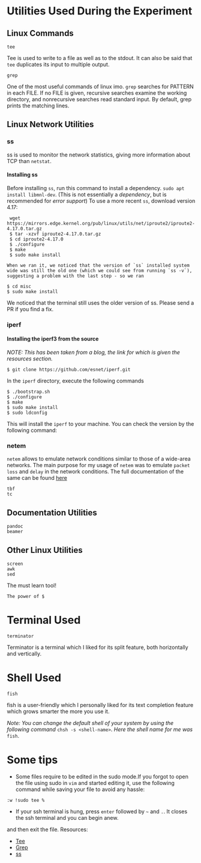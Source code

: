 # Utilities Used During the Experiment

## Linux Commands

```
tee
```
Tee is used to write to a file as well as to the stdout. It can also be
said that `tee` duplicates its input to multiple output.

```
grep
```
One of the most useful commands of linux imo. `grep` searches for PATTERN in each FILE. If no FILE is given, recursive searches examine the 
working directory, and nonrecursive searches read standard input. By default, grep prints the matching lines.

## Linux Network Utilities


###  ss

ss is used to monitor the network statistics, giving more information
about TCP than `netstat`.

#### Installing ss

Before installing `ss`, run this command to install a dependency. `sudo apt install libmnl-dev`. (This is not essentially a *dependency*, but is recommended for *error support*)
To use a more recent `ss`, download version 4.17:
```
 wget https://mirrors.edge.kernel.org/pub/linux/utils/net/iproute2/iproute2-4.17.0.tar.gz
 $ tar -xzvf iproute2-4.17.0.tar.gz
 $ cd iproute2-4.17.0
 $ ./configure
 $ make
 $ sudo make install
 ```
	When we ran it, we noticed that the version of `ss` installed system
	wide was still the old one (which we could see from running `ss -v`),
	suggesting a problem with the last step - so we ran
```
$ cd misc
$ sudo make install
```

We noticed that the terminal still uses the older version of ss. Please
send a PR if you find a fix.

### iperf

#### Installing the iperf3 from the source
*NOTE: This has been taken from a blog, the link for which is given the
resources section.*

```
$ git clone https://github.com/esnet/iperf.git
```

In the `iperf` directory, execute the following commands

```
$ ./bootstrap.sh
$ ./configure
$ make
$ sudo make install
$ sudo ldconfig
```

This will install the `iperf` to your machine. You can check the version by the following command:



### netem

`netem` allows to emulate network conditions similar to those of a
wide-area networks. The main purpose for my usage of `netem` was to
emulate `packet loss` and `delay` in the network conditions. The full
documentation of the same can be found
[here](https://wiki.linuxfoundation.org/networking/netem)

```
tbf
tc
```


## Documentation Utilities

```
pandoc
beamer
```

## Other Linux Utilities

```
screen
awk
sed
```
The must learn tool!

```
The power of $
```


# Terminal Used

```
terminator
```
Terminator is a terminal which I liked for its split feature, both
horizontally and vertically.


# Shell Used

```
fish
```

fish is a user-friendly which I personally liked for its text
completion feature which grows smarter the more you use it.

*Note: You can change the default shell of your system by using the
following command* `chsh -s <shell-name>`. *Here the shell name for me
was* `fish`.

# Some tips

* Some files require to be edited in the sudo mode.If you forgot to open
the file using sudo in `vim` and started editing it, use the following command
while saving your file to avoid any hassle:

```
:w !sudo tee %
```

* If your ssh terminal is hung, press `enter` followed by `~` and `.`.
		It closes the ssh terminal and you can begin anew.

and then exit the file.
Resources:
* [Tee](https://www.computerhope.com/unix/utee.html)
* [Grep](http://man7.org/linux/man-pages/man1/grep.1.html)
* [ss](https://linux.die.net/man/8/ss)

